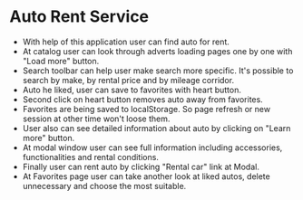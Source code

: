 # Auto Rent Service

- With help of this application user can find auto for rent.
- At catalog user can look through adverts loading pages one by one with "Load
  more" button.
- Search toolbar can help user make search more specific. It's possible to
  search by make, by rental price and by mileage corridor.
- Auto he liked, user can save to favorites with heart button.
- Second click on heart button removes auto away from favorites.
- Favorites are being saved to localStorage. So page refresh or new session at
  other time won't loose them.
- User also can see detailed information about auto by clicking on "Learn more"
  button.
- At modal window user can see full information including accessories,
  functionalities and rental conditions.
- Finally user can rent auto by clicking "Rental car" link at Modal.
- At Favorites page user can take another look at liked autos, delete
  unnecessary and choose the most suitable.
